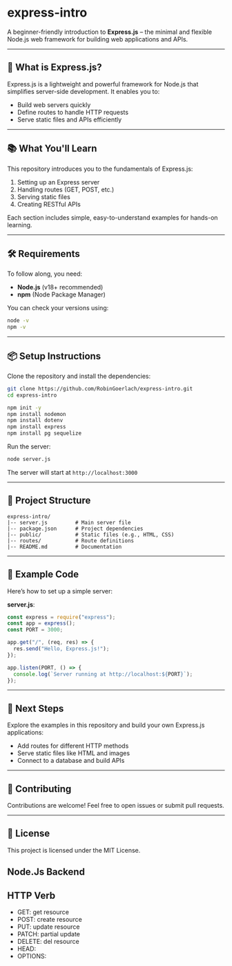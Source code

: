 # express-intro

A beginner-friendly introduction to **Express.js** – the minimal and flexible Node.js web framework for building web applications and APIs.

---

## 🚀 **What is Express.js?**

Express.js is a lightweight and powerful framework for Node.js that simplifies server-side development. It enables you to:

- Build web servers quickly
- Define routes to handle HTTP requests
- Serve static files and APIs efficiently

---

## 📚 **What You'll Learn**

This repository introduces you to the fundamentals of Express.js:

1. Setting up an Express server
2. Handling routes (GET, POST, etc.)
3. Serving static files
4. Creating RESTful APIs

Each section includes simple, easy-to-understand examples for hands-on learning.

---

## 🛠️ **Requirements**

To follow along, you need:

- **Node.js** (v18+ recommended)
- **npm** (Node Package Manager)

You can check your versions using:

```bash
node -v
npm -v
```

---

## 📦 **Setup Instructions**

Clone the repository and install the dependencies:

```bash
git clone https://github.com/RobinGoerlach/express-intro.git
cd express-intro

npm init -y
npm install nodemon
npm install dotenv
npm install express
npm install pg sequelize
```

Run the server:

```bash
node server.js
```

The server will start at `http://localhost:3000`

---

## 🧩 **Project Structure**

```plaintext
express-intro/
|-- server.js         # Main server file
|-- package.json      # Project dependencies
|-- public/           # Static files (e.g., HTML, CSS)
|-- routes/           # Route definitions
|-- README.md         # Documentation
```

---

## 📝 **Example Code**

Here’s how to set up a simple server:

**server.js**:

```javascript
const express = require("express");
const app = express();
const PORT = 3000;

app.get("/", (req, res) => {
  res.send("Hello, Express.js!");
});

app.listen(PORT, () => {
  console.log(`Server running at http://localhost:${PORT}`);
});
```

---

## 🌟 **Next Steps**

Explore the examples in this repository and build your own Express.js applications:

- Add routes for different HTTP methods
- Serve static files like HTML and images
- Connect to a database and build APIs

---

## 🤝 **Contributing**

Contributions are welcome! Feel free to open issues or submit pull requests.

---

## 📜 **License**

This project is licensed under the MIT License.

## Node.Js Backend

## HTTP Verb

- GET: get resource
- POST: create resource
- PUT: update resource
- PATCH: partial update
- DELETE: del resource
- HEAD:
- OPTIONS:
